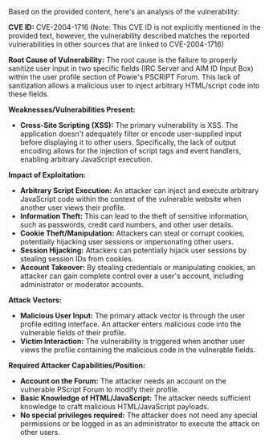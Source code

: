 Based on the provided content, here's an analysis of the vulnerability:

**CVE ID:** CVE-2004-1716 (Note: This CVE ID is not explicitly mentioned in the provided text, however, the vulnerability described matches the reported vulnerabilities in other sources that are linked to CVE-2004-1716)

**Root Cause of Vulnerability:**
The root cause is the failure to properly sanitize user input in two specific fields (IRC Server and AIM ID Input Box) within the user profile section of Powie's PSCRIPT Forum. This lack of sanitization allows a malicious user to inject arbitrary HTML/script code into these fields.

**Weaknesses/Vulnerabilities Present:**
- **Cross-Site Scripting (XSS):** The primary vulnerability is XSS. The application doesn't adequately filter or encode user-supplied input before displaying it to other users. Specifically, the lack of output encoding allows for the injection of script tags and event handlers, enabling arbitrary JavaScript execution.

**Impact of Exploitation:**
- **Arbitrary Script Execution:** An attacker can inject and execute arbitrary JavaScript code within the context of the vulnerable website when another user views their profile.
- **Information Theft:** This can lead to the theft of sensitive information, such as passwords, credit card numbers, and other user details.
- **Cookie Theft/Manipulation:** Attackers can steal or corrupt cookies, potentially hijacking user sessions or impersonating other users.
- **Session Hijacking:**  Attackers can potentially hijack user sessions by stealing session IDs from cookies.
- **Account Takeover:** By stealing credentials or manipulating cookies, an attacker can gain complete control over a user's account, including administrator or moderator accounts.

**Attack Vectors:**
- **Malicious User Input:** The primary attack vector is through the user profile editing interface. An attacker enters malicious code into the vulnerable fields of their profile.
- **Victim Interaction:** The vulnerability is triggered when another user views the profile containing the malicious code in the vulnerable fields.

**Required Attacker Capabilities/Position:**
- **Account on the Forum:** The attacker needs an account on the vulnerable PScript Forum to modify their profile.
- **Basic Knowledge of HTML/JavaScript:** The attacker needs sufficient knowledge to craft malicious HTML/JavaScript payloads.
- **No special privileges required:**  The attacker does not need any special permissions or be logged in as an administrator to execute the attack on other users.